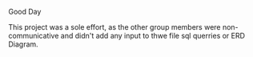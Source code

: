 Good Day

This project was a sole effort, as the other group members were non-communicative and didn't add any input to thwe file sql querries or ERD Diagram.
